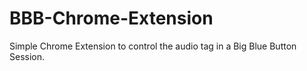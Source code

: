 # BBB-Chrome-Extension

Simple Chrome Extension to control the audio tag in a Big Blue Button Session.
